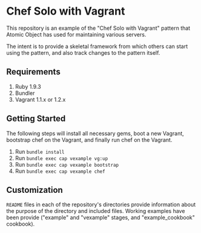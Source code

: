 # Chef Solo with Vagrant

This repository is an example of the "Chef Solo with Vagrant" pattern that Atomic Object has used for maintaining various servers.

The intent is to provide a skeletal framework from which others can start using the pattern, and also track changes to the pattern itself.

## Requirements

1. Ruby 1.9.3
2. Bundler
3. Vagrant 1.1.x or 1.2.x

## Getting Started

The following steps will install all necessary gems, boot a new Vagrant, bootstrap chef on the Vagrant, and finally run chef on the Vagrant.

1. Run `bundle install`
1. Run `bundle exec cap vexample vg:up`
1. Run `bundle exec cap vexample bootstrap`
1. Run `bundle exec cap vexample chef`

## Customization

`README` files in each of the repository's directories provide information about the purpose of the directory and included files. Working examples have been provide ("example" and "vexample" stages, and "example_cookbook" cookbook).
